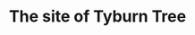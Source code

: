 ---
title: "The site of Tyburn Tree"
layout: picture
picture: "/assets/camera-roll/2015/2015-12-17-the-site-of-tyburn-tree/20151217_120810651_iOS.jpg"
thumbnail: "/assets/camera-roll/2015/2015-12-17-the-site-of-tyburn-tree/20151217_120810651_iOS-thumbnail.jpg"
tags:
  - Tyburn Tree
  - Looking Down
  - Tree
  - London
---
